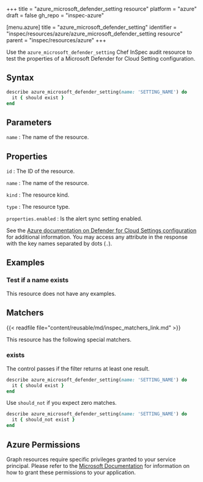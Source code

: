 +++
title = "azure_microsoft_defender_setting resource"
platform = "azure"
draft = false
gh_repo = "inspec-azure"

[menu.azure]
title = "azure_microsoft_defender_setting"
identifier = "inspec/resources/azure/azure_microsoft_defender_setting resource"
parent = "inspec/resources/azure"
+++

Use the `azure_microsoft_defender_setting` Chef InSpec audit resource to test the properties of a Microsoft Defender for Cloud Setting configuration.

## Syntax

```ruby
describe azure_microsoft_defender_setting(name: 'SETTING_NAME') do
  it { should exist }
end
```

## Parameters

`name`
: The name of the resource.

## Properties

`id`
: The ID of the resource.

`name`
: The name of the resource.

`kind`
: The resource kind.

`type`
: The resource type.

`properties.enabled`
: Is the alert sync setting enabled.

See the [Azure documentation on Defender for Cloud Settings configuration](https://learn.microsoft.com/en-us/rest/api/defenderforcloud/settings/get?tabs=HTTP) for additional information. You may access any attribute in the response with the key names separated by dots (`.`).

## Examples

### Test if a name exists

This resource does not have any examples.

## Matchers

{{< readfile file="content/reusable/md/inspec_matchers_link.md" >}}

This resource has the following special matchers.

### exists

The control passes if the filter returns at least one result.

```ruby
describe azure_microsoft_defender_setting(name: 'SETTING_NAME') do
  it { should exist }
end
```

Use `should_not` if you expect zero matches.

```ruby
describe azure_microsoft_defender_setting(name: 'SETTING_NAME') do
  it { should_not exist }
end
```

## Azure Permissions

Graph resources require specific privileges granted to your service principal. Please refer to the [Microsoft Documentation](https://docs.microsoft.com/en-us/azure/active-directory/develop/active-directory-integrating-applications#updating-an-application) for information on how to grant these permissions to your application.
